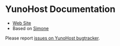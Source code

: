 # YunoHost Documentation

* [Web Site](https://yunohost.org)
* Based on [Simone](https://github.com/YunoHost/Simone)

Please report [issues on YunoHost bugtracker](https://github.com/YunoHost/issues/issues).